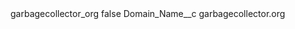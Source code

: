 <?xml version="1.0" encoding="UTF-8"?>
<CustomMetadata xmlns="http://soap.sforce.com/2006/04/metadata" xmlns:xsi="http://www.w3.org/2001/XMLSchema-instance" xmlns:xsd="http://www.w3.org/2001/XMLSchema">
    <label>garbagecollector_org</label>
    <protected>false</protected>
    <values>
        <field>Domain_Name__c</field>
        <value xsi:type="xsd:string">garbagecollector.org</value>
    </values>
</CustomMetadata>
